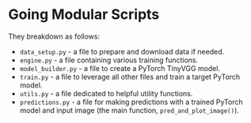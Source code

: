 # Going Modular Scripts

They breakdown as follows:

-   `data_setup.py` - a file to prepare and download data if needed.
-   `engine.py` - a file containing various training functions.
-   `model_builder.py` - a file to create a PyTorch TinyVGG model.
-   `train.py` - a file to leverage all other files and train a target PyTorch model.
-   `utils.py` - a file dedicated to helpful utility functions.
-   `predictions.py` - a file for making predictions with a trained PyTorch model and input image (the main function, `pred_and_plot_image()`).
